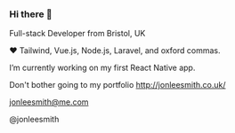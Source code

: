 ### Hi there 👋

Full-stack Developer from Bristol, UK

❤️ Tailwind, Vue.js, Node.js, Laravel, and oxford commas.

I’m currently working on my first React Native app.

Don't bother going to my portfolio http://jonleesmith.co.uk/

jonleesmith@me.com

@jonleesmith

<!--
**jonleesmith/jonleesmith** is a ✨ _special_ ✨ repository because its `README.md` (this file) appears on your GitHub profile.

Here are some ideas to get you started:

- 🔭 I’m currently working on ...
- 🌱 I’m currently learning ...
- 👯 I’m looking to collaborate on ...
- 🤔 I’m looking for help with ...
- 💬 Ask me about ...
- 📫 How to reach me: ...
- 😄 Pronouns: ...
- ⚡ Fun fact: ...
-->
